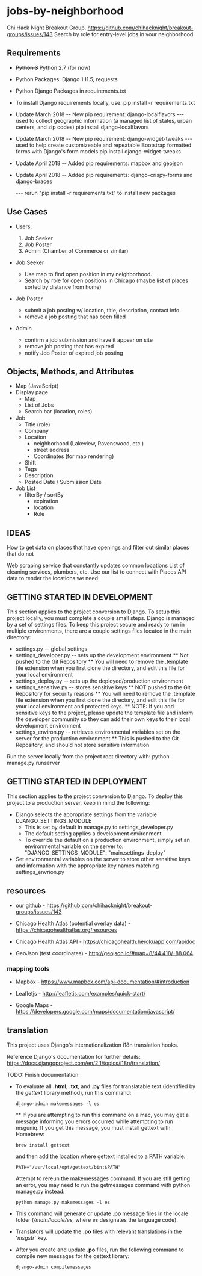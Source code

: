 # jobs-by-neighborhood
Chi Hack Night Breakout Group. https://github.com/chihacknight/breakout-groups/issues/143
Search by role for entry-level jobs in your neighborhood

## Requirements
  * ~~Python 3~~ Python 2.7 (for now)
  * Python Packages: Django 1.11.5, requests
  * Python Django Packages in requirements.txt
  * To install Django requirements locally, use:
    pip install -r requirements.txt

  * Update March 2018 -- New pip requirement: django-localflavors --- used to collect geographic information (a managed list of states, urban centers, and zip codes)
    pip install django-localflavors
  * Update March 2018 -- New pip requirement: django-widget-tweaks --- used to help create customizeable and repeatable Bootstrap formatted forms with Django's form models
    pip install django-widget-tweaks
  * Update April 2018 -- Added pip requirements: mapbox and geojson
  * Update April 2018 -- Added pip requirements: django-crispy-forms and django-braces

    --- rerun "pip install -r requirements.txt" to install new packages

## Use Cases
  - Users:
    1. Job Seeker
    2. Job Poster
    3. Admin (Chamber of Commerce or similar)

  - Job Seeker
    * Use map to find open position in my neighborhood.
    * Search by role for open positions in Chicago (maybe list of places sorted
      by distance from home)

  - Job Poster
    * submit a job posting w/ location, title, description, contact info
    * remove a job posting that has been filled

  - Admin
    * confirm a job submission and have it appear on site
    * remove job posting that has expired
    * notify Job Poster of expired job posting

## Objects, Methods, and Attributes
  * Map (JavaScript)
  * Display page
    - Map
    - List of Jobs
    - Search bar (location, roles)
  * Job
    - Title (role)
    - Company
    - Location
      * neighborhood (Lakeview, Ravenswood, etc.)
      * street address
      * Coordinates (for map rendering)
    - Shift
    - Tags
    - Description
    - Posted Date / Submission Date
  * Job List
    - filterBy / sortBy
      * expiration
      * location
      * Role


## IDEAS

How to get data on places that have openings and filter out similar places that
do not

Web scraping service that constantly updates common locations
    List of cleaning services, plumbers, etc.
    Use our list to connect with Places API data to render the locations we need



## GETTING STARTED IN DEVELOPMENT

This section applies to the project conversion to Django.
To setup this project locally, you must complete a couple small steps.
Django is managed by a set of settings files. To keep this project
secure and ready to run in multiple environments, there are a couple
settings files located in the main directory:
  * settings.py -- global settings
  * settings_developer.py -- sets up the development environment
    ** Not pushed to the Git Repository
    ** You will need to remove the .template file extension when you first clone the directory, and edit this file for your local environment
  * settings_deploy.py -- sets up the deployed/production environment
  * settings_sensitive.py -- stores sensitive keys
    ** NOT pushed to the Git Repository for security reasons
    ** You will need to remove the .template file extension when you
    first clone the directory, and edit this file for your local environment and protected keys.
    ** NOTE: If you add sensitive keys to the project, please update the template file and inform the developer community so they can add their own keys to their local development environment
  * settings_environ.py -- retrieves environmental variables set on the   server for the production environment
    ** This is pushed to the Git Repository, and should not store sensitive information

Run the server locally from the project root directory with:
  python manage.py runserver

## GETTING STARTED IN DEPLOYMENT

This section applies to the project conversion to Django.
To deploy this project to a production server, keep in mind the following:
  * Django selects the appropriate settings from the variable DJANGO_SETTINGS_MODULE
    - This is set by default in manage.py to settings_developer.py
    - The default setting applies a development environment
    - To override the default on a production environment, simply set an environmental variable on the server to:
      "DJANGO_SETTINGS_MODULE": "main.settings_deploy"
  * Set environmental variables on the server to store other sensitive keys and information with the appropriate key names matching settings_envrion.py

## resources

  * our github - https://github.com/chihacknight/breakout-groups/issues/143

  * Chicago Health Atlas (potential overlay data) - https://chicagohealthatlas.org/resources
  * Chicago Health Atlas API - https://chicagohealth.herokuapp.com/apidoc

  * GeoJson (test coordinates) -  http://geojson.io/#map=8/44.418/-88.064

### mapping tools

  * Mapbox - https://www.mapbox.com/api-documentation/#introduction

  * Leafletjs - http://leafletjs.com/examples/quick-start/

  * Google Maps - https://developers.google.com/maps/documentation/javascript/

## translation

This project uses Django's internationalization i18n translation hooks. 

Reference Django's documentation for further details: https://docs.djangoproject.com/en/2.1/topics/i18n/translation/

TODO: Finish documentation

  * To evaluate all **.html**, **.txt**, and **.py** files for translatable text (identified by the *gettext* library method), 
  run this command: 
     
    ```django-admin makemessages -l es```
    
    ** If you are attempting to run this command on a mac, you may get a message informing you errors occurred while attempting to run msguniq. If you get this message, you must install gettext with Homebrew:
    
    ```brew install gettext```
    
    and then add the location where gettext installed to a PATH variable:
    
    ```PATH="/usr/local/opt/gettext/bin:$PATH"```
    
    Attempt to rereun the makemessages command. If you are still getting an error, you may need to run the getmessages command with python manage.py instead:
    
    ```python manage.py makemessages -l es```
  
  * This command will generate or update **.po** message files in the locale folder (*/main/locale/es*, where *es* 
  designates the language code).
  
  * Translators will update the **.po** files with relevant translations in the '*msgstr*' key.  
  
  * After you create and update **.po** files, run the following command to compile new messages for the gettext library:  
    
    ```django-admin compilemessages```
 